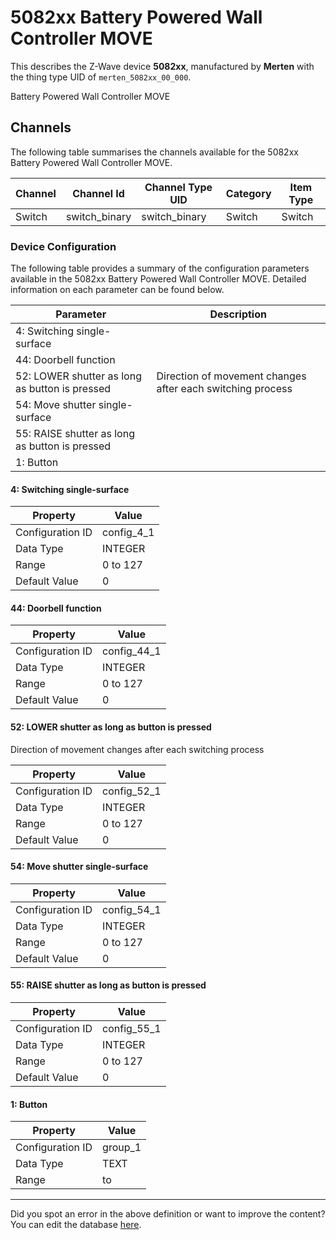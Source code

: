 
# 5082xx Battery Powered Wall Controller MOVE

This describes the Z-Wave device **5082xx**, manufactured by **Merten** with the thing type UID of ```merten_5082xx_00_000```. 

Battery Powered Wall Controller MOVE

## Channels
The following table summarises the channels available for the 5082xx Battery Powered Wall Controller MOVE.

| Channel | Channel Id | Channel Type UID | Category | Item Type |
|---------|------------|------------------|----------|-----------|
| Switch | switch_binary | switch_binary | Switch | Switch |




### Device Configuration
The following table provides a summary of the configuration parameters available in the 5082xx Battery Powered Wall Controller MOVE.
Detailed information on each parameter can be found below.

| Parameter   | Description |
|-------------|-------------|
| 4: Switching single-surface |  |
| 44: Doorbell function |  |
| 52: LOWER shutter as long as button is pressed | Direction of movement changes after each switching process |
| 54: Move shutter single-surface |  |
| 55: RAISE shutter as long as button is pressed |  |
| 1: Button |  |




#### 4: Switching single-surface




| Property         | Value    |
|------------------|----------|
| Configuration ID | config_4_1 |
| Data Type        | INTEGER |
| Range | 0 to 127 |
| Default Value | 0 |






#### 44: Doorbell function




| Property         | Value    |
|------------------|----------|
| Configuration ID | config_44_1 |
| Data Type        | INTEGER |
| Range | 0 to 127 |
| Default Value | 0 |






#### 52: LOWER shutter as long as button is pressed

Direction of movement changes after each switching process


| Property         | Value    |
|------------------|----------|
| Configuration ID | config_52_1 |
| Data Type        | INTEGER |
| Range | 0 to 127 |
| Default Value | 0 |






#### 54: Move shutter single-surface




| Property         | Value    |
|------------------|----------|
| Configuration ID | config_54_1 |
| Data Type        | INTEGER |
| Range | 0 to 127 |
| Default Value | 0 |






#### 55: RAISE shutter as long as button is pressed




| Property         | Value    |
|------------------|----------|
| Configuration ID | config_55_1 |
| Data Type        | INTEGER |
| Range | 0 to 127 |
| Default Value | 0 |






#### 1: Button




| Property         | Value    |
|------------------|----------|
| Configuration ID | group_1 |
| Data Type        | TEXT |
| Range |  to  |






---

Did you spot an error in the above definition or want to improve the content?
You can edit the database [here](http://www.cd-jackson.com/index.php/zwave/zwave-device-database/zwave-device-list/devicesummary/59).

